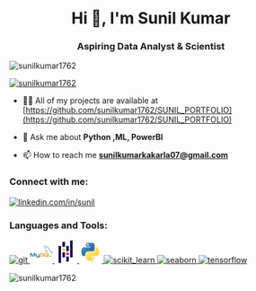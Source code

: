<h1 align="center">Hi 👋, I'm Sunil Kumar</h1>
<h3 align="center">Aspiring Data Analyst & Scientist</h3>

<p align="left"> <img src="https://komarev.com/ghpvc/?username=sunilkumar1762&label=Profile%20views&color=0e75b6&style=flat" alt="sunilkumar1762" /> </p>

<p align="left"> <a href="https://github.com/ryo-ma/github-profile-trophy"><img src="https://github-profile-trophy.vercel.app/?username=sunilkumar1762" alt="sunilkumar1762" /></a> </p>

- 👨‍💻 All of my projects are available at [https://github.com/sunilkumar1762/SUNIL_PORTFOLIO](https://github.com/sunilkumar1762/SUNIL_PORTFOLIO)

- 💬 Ask me about **Python ,ML, PowerBI**

- 📫 How to reach me **sunilkumarkakarla07@gmail.com**

<h3 align="left">Connect with me:</h3>
<p align="left">
<a href="https://linkedin.com/in/linkedin.com/in/sunil" target="blank"><img align="center" src="https://raw.githubusercontent.com/rahuldkjain/github-profile-readme-generator/master/src/images/icons/Social/linked-in-alt.svg" alt="linkedin.com/in/sunil" height="30" width="40" /></a>
</p>

<h3 align="left">Languages and Tools:</h3>
<p align="left"> <a href="https://git-scm.com/" target="_blank" rel="noreferrer"> <img src="https://www.vectorlogo.zone/logos/git-scm/git-scm-icon.svg" alt="git" width="40" height="40"/> </a> <a href="https://www.mysql.com/" target="_blank" rel="noreferrer"> <img src="https://raw.githubusercontent.com/devicons/devicon/master/icons/mysql/mysql-original-wordmark.svg" alt="mysql" width="40" height="40"/> </a> <a href="https://pandas.pydata.org/" target="_blank" rel="noreferrer"> <img src="https://raw.githubusercontent.com/devicons/devicon/2ae2a900d2f041da66e950e4d48052658d850630/icons/pandas/pandas-original.svg" alt="pandas" width="40" height="40"/> </a> <a href="https://www.python.org" target="_blank" rel="noreferrer"> <img src="https://raw.githubusercontent.com/devicons/devicon/master/icons/python/python-original.svg" alt="python" width="40" height="40"/> </a> <a href="https://scikit-learn.org/" target="_blank" rel="noreferrer"> <img src="https://upload.wikimedia.org/wikipedia/commons/0/05/Scikit_learn_logo_small.svg" alt="scikit_learn" width="40" height="40"/> </a> <a href="https://seaborn.pydata.org/" target="_blank" rel="noreferrer"> <img src="https://seaborn.pydata.org/_images/logo-mark-lightbg.svg" alt="seaborn" width="40" height="40"/> </a> <a href="https://www.tensorflow.org" target="_blank" rel="noreferrer"> <img src="https://www.vectorlogo.zone/logos/tensorflow/tensorflow-icon.svg" alt="tensorflow" width="40" height="40"/> </a> </p>

<p><img align="center" src="https://github-readme-stats.vercel.app/api/top-langs?username=sunilkumar1762&show_icons=true&locale=en&layout=compact" alt="sunilkumar1762" /></p>

